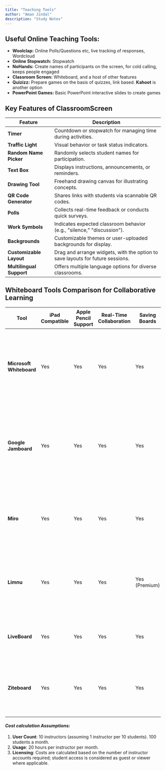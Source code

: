 ```yaml
---
title: "Teaching Tools"
author: "Aman Jindal"
description: "Study Notes"
---
```


## Useful Online Teaching Tools:

- **Woolclap:** Online Polls/Questions etc, live tracking of responses, Wordcloud
- **Online Stopwatch:** Stopwatch
- **NoHands:** Create names of participants on the screen, for cold calling, keeps people engaged
- **Classroom Screen:** Whiteboard, and a host of other features
- **Quizizz:** Prepare games on the basis of quizzes, link based. **Kahoot** is another option
- **PowerPoint Games:** Basic PowerPoint interactive slides to create games  

## Key Features of ClassroomScreen

| **Feature**                 | **Description**                                                                 |
|------------------------------|---------------------------------------------------------------------------------|
| **Timer**                   | Countdown or stopwatch for managing time during activities.                     |
| **Traffic Light**           | Visual behavior or task status indicators.                                      |
| **Random Name Picker**      | Randomly selects student names for participation.                               |
| **Text Box**                | Displays instructions, announcements, or reminders.                            |
| **Drawing Tool**            | Freehand drawing canvas for illustrating concepts.                              |
| **QR Code Generator**       | Shares links with students via scannable QR codes.                             |
| **Polls**                   | Collects real-time feedback or conducts quick surveys.                         |
| **Work Symbols**            | Indicates expected classroom behavior (e.g., "silence," "discussion").          |
| **Backgrounds**             | Customizable themes or user-uploaded backgrounds for display.                  |
| **Customizable Layout**     | Drag and arrange widgets, with the option to save layouts for future sessions.  |
| **Multilingual Support**    | Offers multiple language options for diverse classrooms.                       |

## Whiteboard Tools Comparison for Collaborative Learning

| **Tool**                 | **iPad Compatible** | **Apple Pencil Support** | **Real-Time Collaboration** | **Saving Boards** | **Cost Considerations**                                                                                                                                                                                                                       | **Description**                                                                                                                                                                                                                           |
|---------------------------|---------------------|---------------------------|-----------------------------|--------------------|------------------------------------------------------------------------------------------------------------------------------------------------------------------------------------------------------------------------------------------------|-------------------------------------------------------------------------------------------------------------------------------------------------------------------------------------------------------------------------------------------|
| **Microsoft Whiteboard** | Yes                 | Yes                       | Yes                         | Yes                | **Included with Microsoft 365**: Business Basic at $6/user/month. For 10 instructors teaching 20 classes a month: 10 users x $6 = **$60/month**.                                                                                             | Integrated with Microsoft 365; supports real-time collaboration and board saving. Ideal for organizations already using Microsoft tools.                                                                                                  |
| **Google Jamboard**       | Yes                 | Yes                       | Yes                         | Yes                | **Included with Google Workspace**: Business Starter plan at $6/user/month. For 10 instructors teaching 20 classes a month: 10 users x $6 = **$60/month**.                                                                                  | Part of Google Workspace; allows collaborative whiteboarding with board saving. Suitable for teams utilizing Google services.                                                                                                             |
| **Miro**                  | Yes                 | Yes                       | Yes                         | Yes                | **Starter Plan**: $8/user/month (billed annually). For 10 instructors teaching 20 classes a month: 10 users x $8 = **$80/month**.                                                                                                            | Offers a versatile online whiteboard with extensive features for collaboration and project management.                                                                                                                                    |
| **Limnu**                 | Yes                 | Yes                       | Yes                         | Yes (Premium)      | **Pro Plan**: $5/user/month. For 10 instructors teaching 20 classes a month: 10 users x $5 = **$50/month**.                                                                                                                                  | Focuses on providing a natural drawing experience; suitable for teams seeking straightforward collaborative tools.                                                                                                                         |
| **LiveBoard**             | Yes                 | Yes                       | Yes                         | Yes                | **Premium Plan**: Pricing details not publicly available; contact sales for a quote.                                                                                                                                                          | Designed for online tutoring with features like session recording and real-time collaboration.                                                                                                                                            |
| **Ziteboard**             | Yes                 | Yes                       | Yes                         | Yes                | **Premium Plan**: $9/user/month. For 10 instructors teaching 20 classes a month: 10 users x $9 = **$90/month**.                                                                                                                              | Lightweight online whiteboard focusing on simplicity and ease of use; supports real-time collaboration.                                                                                                                                   |

#### *Cost calculation Assumptions:*
1. **User Count**: 10 instructors (assuming 1 instructor per 10 students). 100 students a month.
2. **Usage**: 20 hours per instructor per month.
3. **Licensing**: Costs are calculated based on the number of instructor accounts required; student access is considered as guest or viewer where applicable.
